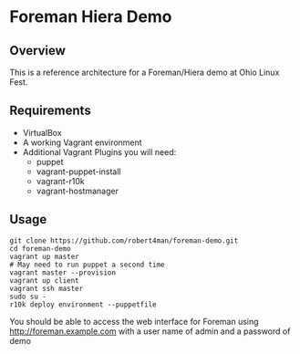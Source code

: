 # Foreman Hiera Demo

## Overview

This is a reference architecture for a Foreman/Hiera demo at Ohio Linux Fest.

## Requirements
* VirtualBox
* A working Vagrant environment
* Additional Vagrant Plugins you will need:
    * puppet
    * vagrant-puppet-install
    * vagrant-r10k
    * vagrant-hostmanager

## Usage

```
git clone https://github.com/robert4man/foreman-demo.git
cd foreman-demo
vagrant up master
# May need to run puppet a second time
vagrant master --provision
vagrant up client
vagrant ssh master
sudo su -
r10k deploy environment --puppetfile
```

You should be able to access the web interface for Foreman using
http://foreman.example.com with a user name of admin and a password
of demo
